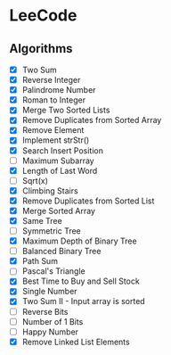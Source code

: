 # LeeCode

## Algorithms

- [X] Two Sum
- [X] Reverse Integer
- [X] Palindrome Number
- [X] Roman to Integer
- [X] Merge Two Sorted Lists
- [X] Remove Duplicates from Sorted Array
- [X] Remove Element
- [X] Implement strStr()
- [X] Search Insert Position
- [ ] Maximum Subarray
- [X] Length of Last Word
- [ ] Sqrt(x)
- [X] Climbing Stairs
- [X] Remove Duplicates from Sorted List
- [X] Merge Sorted Array
- [X] Same Tree
- [ ] Symmetric Tree
- [X] Maximum Depth of Binary Tree
- [ ] Balanced Binary Tree
- [X] Path Sum
- [ ] Pascal's Triangle
- [X] Best Time to Buy and Sell Stock
- [X] Single Number
- [X] Two Sum II - Input array is sorted
- [ ] Reverse Bits
- [ ] Number of 1 Bits
- [ ] Happy Number
- [X] Remove Linked List Elements
